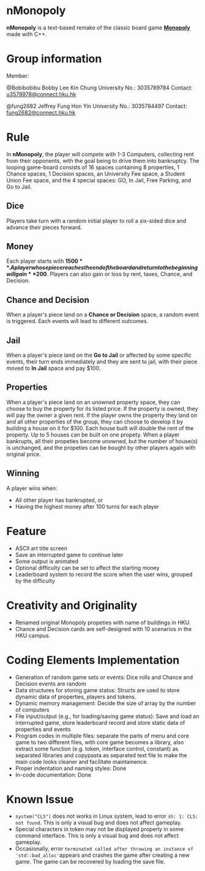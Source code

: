 # nMonopoly
**nMonopoly** is a text-based remake of the classic board game [**Monopoly**](https://en.wikipedia.org/wiki/Monopoly_(game)) made with C++.


# Group information
Member: 

@Bobibobibu Bobby Lee Kin Chung   University No.: 3035789784   Contact: u3578978@connect.hku.hk

@fung2682 Jeffrey Fung Hon Yin   University No.: 3035784497   Contact: fung2682@connect.hku.hk
       
       
# Rule
In **nMonopoly**, the player will compete with 1-3 Computers, collecting rent from their opponents, with the goal being to drive them into bankruptcy. The looping game-board consists of 16 spaces containing 8 properties, 1 Chance spaces, 1 Decision spaces, an University Fee space, a Student Union Fee space, and the 4 special spaces: GO, In Jail, Free Parking, and Go to Jail.

## Dice
Players take turn with a random initial player to roll a six-sided dice and advance their pieces forward.

## Money
Each player starts with **$1500**. A player whose piece reaches the end of the board and return to the beginning will gain **$200**. Players can also gain or loss by rent, taxes, Chance, and Decision.

## Chance and Decision
When a player's piece land on a **Chance or Decision** space, a random event is triggered. Each events will lead to different outcomes.

## Jail
When a player's piece land on the **Go to Jail** or affected by some specific events, their turn ends immediately and they are sent to jail, with their piece moved to **In Jail** space and pay $100.

## Properties
When a player's piece land on an unowned property space, they can choose to buy the property for its listed price. If the property is owned, they will pay the owner a given rent.
If the player owns the property they land on and all other properties of the group, they can choose to develop it by building a house on it for $100. Each house built will double the rent of the property. Up to 5 houses can be built on one propety.
When a player bankrupts, all their propeties become unowned, but the number of house(s) is unchanged, and the propeties can be bought by other players again with original price.

## Winning
A player wins when:
- All other player has bankrupted, or
- Having the highest money after 100 turns for each player

# Feature
- ASCII art title screen
- Save an interrupted game to continue later
- Some output is animated
- Optional difficulty can be set to affect the starting money
- Leaderboard system to record the score when the user wins, grouped by the difficulty

# Creativity and Originality
- Renamed original Monopoly propeties with name of buildings in HKU.
- Chance and Decision cards are self-designed with 10 scenarios in the HKU campus.

# Coding Elements Implementation
- Generation of random game sets or events: Dice rolls and Chance and Decision events are random
- Data structures for storing game status: Structs are used to store dynamic data of properties, players and tokens.
- Dynamic memory management: Decide the size of array by the number of computers
- File input/output (e.g., for loading/saving game status): Save and load an interrupted game, store leaderboard record and store static data of properties and events
- Program codes in multiple files: separate the parts of menu and core game to two different files, with core game becomes a library, also extract some function (e.g. token, interface control, constant) as separated libraries and copypasta as separated text file to make the main code looks cleaner and facilitate maintainence.
- Proper indentation and naming styles: Done
- In-code documentation: Done

# Known Issue
- `system("CLS")` does not works in Linux system, lead to error `sh: 1: CLS: not found`. This is only a visual bug and does not affect gameplay.
- Special characters in token may not be displayed properly in some command interface. This is only a visual bug and does not affect gameplay.
- Occasionally, error `terminated called after throwing an instance of 'std::bad_alloc'`appears and crashes the game after creating a new game. The game can be recovered by loading the save file.
